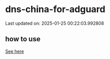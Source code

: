 # dns-china-for-adguard

Last updated on: 2025-01-25 00:22:03.992808

## how to use

[See here](https://github.com/AdguardTeam/AdGuardHome/wiki/Configuration#upstreams-from-file)